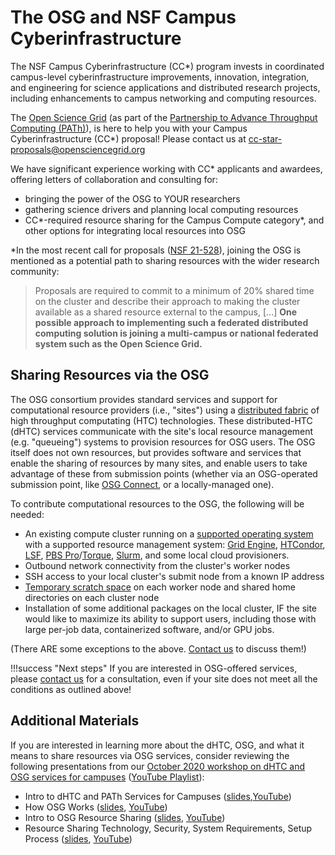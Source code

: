 The OSG and NSF Campus Cyberinfrastructure
==========================================

The NSF Campus Cyberinfrastructure (CC\*) program invests in coordinated campus-level cyberinfrastructure
improvements, innovation, integration, and engineering for science applications and distributed research projects, 
including  enhancements to campus networking and computing resources.

The [Open Science Grid](https://www.opensciencegrid.org) (as part of the 
[Partnership to Advance Throughput Computing (PATh)](https://path-cc.io/)), is here to help you with your 
Campus Cyberinfrastructure (CC\*) proposal!  Please contact us at 
[cc-star-proposals@opensciencegrid.org](mailto:cc-star-proposals@opensciencegrid.org)

We have significant experience working with CC\* applicants and awardees, offering letters of collaboration and 
consulting for:
- bringing the power of the OSG to YOUR researchers
- gathering science drivers and planning local computing resources 
- CC*-required resource sharing for the Campus Compute category\*, and other options for integrating local resources into OSG

\*In the most recent call for proposals ([NSF 21-528](https://www.nsf.gov/pubs/2021/nsf21528/nsf21528.htm)), joining the
OSG is mentioned as a potential path to sharing resources with
the wider research community:

> Proposals are required to commit to a minimum of 20% shared time on the cluster and describe their approach to making 
> the cluster available as a shared resource external to the campus, [...]
> **One possible approach to implementing such a federated distributed computing solution is joining a multi-campus or 
> national federated system such as the Open Science Grid.**


Sharing Resources via the OSG
-----------------------------

The OSG consortium provides standard services and support for computational resource providers (i.e., "sites") using a
[distributed fabric](https://map.opensciencegrid.org) of high throughput computating (HTC) technologies.
These distributed-HTC (dHTC) services communicate with the site's local resource management (e.g. "queueing") systems to provision
resources for OSG users.
The OSG itself does not own resources, but provides software and services that enable the sharing of resources by many sites, 
and enable users to take advantage of these from submission points (whether via an OSG-operated submission point, like 
[OSG Connect](https://www.osgconnect.net/), or a locally-managed one).

To contribute computational resources to the OSG, the following will be needed:

- An existing compute cluster running on a [supported operating system](https://opensciencegrid.org/docs/release/supported_platforms/)
  with a supported resource management system:
  [Grid Engine](http://www.univa.com/products/),
  [HTCondor](https://research.cs.wisc.edu/htcondor/),
  [LSF](https://www.ibm.com/us-en/marketplace/hpc-workload-management),
  [PBS Pro](https://www.pbsworks.com/PBSProduct.aspx?n=Altair-PBS-Professional&c=Overview-and-Capabilities)/[Torque](https://adaptivecomputing.com/cherry-services/torque-resource-manager/),
  [Slurm](https://slurm.schedmd.com/), and some local cloud provisioners.
- Outbound network connectivity from the cluster's worker nodes
- SSH access to your local cluster's submit node from a known IP address
- [Temporary scratch space](https://opensciencegrid.org/docs/worker-node/using-wn/#the-worker-node-environment) on each
  worker node and shared home directories on each cluster node
- Installation of some additional packages on the local cluster, IF the site would like to maximize its ability to support
  users, including those with large per-job data, containerized software, and/or GPU jobs.

(There ARE some exceptions to the above. [Contact us](mailto:support@opensciencegrid.org) to discuss them!)

!!!success "Next steps"
    If you are interested in OSG-offered services, please [contact us](mailto:support@opensciencegrid.org) for a
    consultation, even if your site does not meet all the conditions as outlined above!

Additional Materials
--------------------

If you are interested in learning more about the dHTC, OSG, and what it means to share resources via OSG services, consider
reviewing the following presentations from our [October 2020 workshop on dHTC and OSG services for campuses](https://indico.fnal.gov/event/45998/timetable/#20201022) ([YouTube Playlist](https://www.youtube.com/playlist?list=PLBWb4iScSWcPGfjvJztz_IeHCKS7f3u1k)):

- Intro to dHTC and PATh Services for Campuses ([slides](https://indico.fnal.gov/event/45998/contributions/199894/attachments/136489/169747/20201022OSGCampusWorkshop_dHTCServiceOverview_LMichael.pdf),[YouTube](https://www.youtube.com/watch?v=hYc6RaWL33g&list=PLBWb4iScSWcPGfjvJztz_IeHCKS7f3u1k&index=2&t=5s))
- How OSG Works ([slides](https://indico.fnal.gov/event/45998/contributions/199896/attachments/136496/169757/ccstarOctober2020-whatisosg.pdf), [YouTube](https://www.youtube.com/watch?v=kwIs7oa56t8&list=PLBWb4iScSWcPGfjvJztz_IeHCKS7f3u1k&index=4))
- Intro to OSG Resource Sharing ([slides](https://indico.fnal.gov/event/45998/contributions/199898/attachments/136497/169758/ccstarOctober2020-resourcesharing.pdf), [YouTube](https://www.youtube.com/watch?v=GuR8gxrVRew&list=PLBWb4iScSWcPGfjvJztz_IeHCKS7f3u1k&index=5))
- Resource Sharing Technology, Security, System Requirements, Setup Process ([slides](https://indico.fnal.gov/event/45998/contributions/199903/attachments/136555/169835/OSG-Sharing-Resources-CCStar-2020.pdf), [YouTube](https://www.youtube.com/watch?v=t5YtIIs7bqg&list=PLBWb4iScSWcPGfjvJztz_IeHCKS7f3u1k&index=7))
